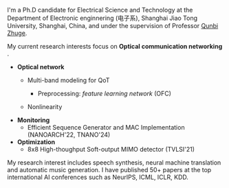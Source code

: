 
I'm a Ph.D candidate for Electrical Science and Technology at the Department of Electronic enginnering (电子系), Shanghai Jiao Tong University, Shanghai, China, and under the supervision of Professor [Qunbi Zhuge](https://zhuge.sjtu.edu.cn/). 

My current research interests focus on **Optical communication networking** . 
- **Optical network**
  - Multi-band modeling for QoT
    - Preprocessing: *feature learning network* (OFC)
    
  - Nonlinearity
- **Monitoring**
  - Efficient Sequence Generator and MAC Implementation (NANOARCH'22, TNANO'24)
- **Optimization**
  - 8x8 High-thoughput Soft-output MIMO detector (TVLSI'21)

My research interest includes speech synthesis, neural machine translation and automatic music generation. I have published 50+ papers  at the top international AI conferences such as NeurIPS, ICML, ICLR, KDD. 
